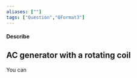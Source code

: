 ```yaml
---
aliases: [""]
tags: ["Question","QFormat3"]
---
```


#### Describe 
## AC generator with a rotating coil
You can